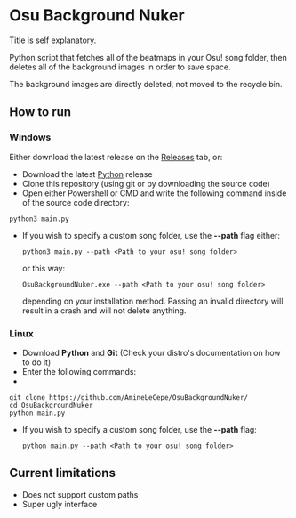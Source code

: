 # Osu Background Nuker

Title is self explanatory.

Python script that fetches all of the beatmaps in your Osu! song folder, then deletes all of the background images in order to save space.

The background images are directly deleted, not moved to the recycle bin.

## How to run

### Windows

Either download the latest release on the [Releases](https://github.com/AmineLeCepe/OsuBackgroundNuker/releases) tab, or:

- Download the latest [Python](https://www.python.org/downloads/) release
- Clone this repository (using git or by downloading the source code)
- Open either Powershell or CMD and write the following command inside of the source code directory:
```
python3 main.py
```
  - If you wish to specify a custom song folder, use the **--path** flag either:
    ```
    python3 main.py --path <Path to your osu! song folder>
    ```
    or this way:
    ```
    OsuBackgroundNuker.exe --path <Path to your osu! song folder>
    ```
    depending on your installation method.
    Passing an invalid directory will result in a crash and will not delete anything.

### Linux

- Download **Python** and **Git** (Check your distro's documentation on how to do it)
- Enter the following commands:
- 
```
git clone https://github.com/AmineLeCepe/OsuBackgroundNuker/
cd OsuBackgroundNuker
python main.py
```
  - If you wish to specify a custom song folder, use the **--path** flag:
    ```
    python main.py --path <Path to your osu! song folder>
    ```
    
## Current limitations

- Does not support custom paths
- Super ugly interface

